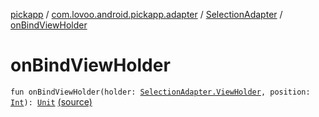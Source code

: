 [pickapp](../../index.md) / [com.lovoo.android.pickapp.adapter](../index.md) / [SelectionAdapter](index.md) / [onBindViewHolder](./on-bind-view-holder.md)

# onBindViewHolder

`fun onBindViewHolder(holder: `[`SelectionAdapter.ViewHolder`](-view-holder/index.md)`, position: `[`Int`](https://kotlinlang.org/api/latest/jvm/stdlib/kotlin/-int/index.html)`): `[`Unit`](https://kotlinlang.org/api/latest/jvm/stdlib/kotlin/-unit/index.html) [(source)](https://github.com/lovoo/android-pickpic/blob/master/pickapp/src/main/kotlin/com/lovoo/android/pickapp/adapter/SelectionAdapter.kt#L49)